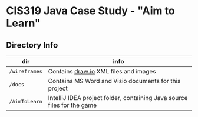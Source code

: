 # CIS319 Java Case Study - "Aim to Learn"

## Directory Info

dir | info
-|-
`/wireframes` | Contains [draw.io](https://www.draw.io/) XML files and images
`/docs` | Contains MS Word and Visio documents for this project
`/AimToLearn` | IntelliJ IDEA project folder, containing Java source files for the game